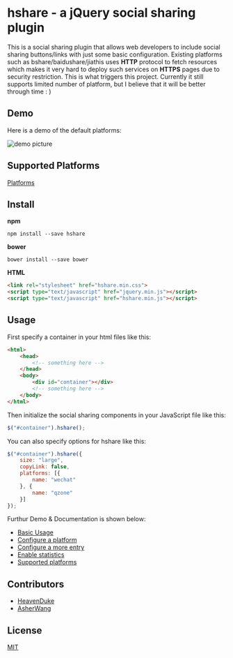 # hshare - a jQuery social sharing plugin

This is a social sharing plugin that allows web developers to include social sharing buttons/links with just some basic configuration. Existing platforms such as bshare/baidushare/jiathis uses **HTTP** protocol to fetch resources which makes it very hard to deploy such services on **HTTPS** pages due to security restriction. This is what triggers this project. Currently it still supports limited number of platform, but I believe that it will be better through time : )

## Demo

Here is a demo of the default platforms:

![demo picture](http://ohtikzqed.bkt.clouddn.com/QQ%E5%9B%BE%E7%89%8720170121223132.jpg)

## Supported Platforms
[Platforms](https://github.com/HeavenDuke/hshare/wiki/Supported-Platforms)

## Install
**npm**
```plain
npm install --save hshare
```

**bower**
```plain
bower install --save bower
```

**HTML**
```html
<link rel="stylesheet" href="hshare.min.css">
<script type="text/javascript" href="jquery.min.js"></script>
<script type="text/javascript" href="hshare.min.js"></script>
```

## Usage

First specify a container in your html files like this:
```html
<html>
    <head>
        <!-- something here -->
    </head>
    <body>
        <div id="container"></div>
        <!-- something here -->
    </body>
</html>
```

Then initialize the social sharing components in your JavaScript file like this:
```javascript
$("#container").hshare();
```

You can also specify options for hshare like this:

```javascript
$("#container").hshare({
	size: "large",
	copyLink: false,
	platforms: [{
		name: "wechat"
	}, {
		name: "qzone"
	}]
});
```

Furthur Demo & Documentation is shown below:
* [Basic Usage](https://github.com/HeavenDuke/hshare/wiki/Basic-Usage)
* [Configure a platform](https://github.com/HeavenDuke/hshare/wiki/Configure-a-platform)
* [Configure a more entry](https://github.com/HeavenDuke/hshare/wiki/Configure-a-more-entry)
* [Enable statistics](https://github.com/HeavenDuke/hshare/wiki/Enable-statistics)
* [Supported platforms](https://github.com/HeavenDuke/hshare/wiki/Supported-Platforms)

## Contributors
* [HeavenDuke](https://github.com/HeavenDuke)
* [AsherWang](https://github.com/AsherWang)

## License
[MIT](https://opensource.org/licenses/MIT)
